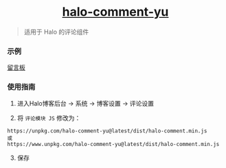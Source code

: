 <h1 align="center"><a href="https://coor.top/message" target="_blank">halo-comment-yu</a></h1>

> 适用于 Halo 的评论组件

### 示例

[留言板](https://coor.top/message)

### 使用指南

1. 进入Halo博客后台 -> 系统 -> 博客设置 -> 评论设置

2. 将 `评论模块 JS` 修改为：

```
https://unpkg.com/halo-comment-yu@latest/dist/halo-comment.min.js
或
https://www.unpkg.com/halo-comment-yu@latest/dist/halo-comment.min.js
```

3. 保存
